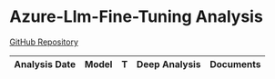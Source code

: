 # Azure-Llm-Fine-Tuning Analysis

[GitHub Repository](https://github.com/azure/azure-llm-fine-tuning)

| Analysis Date | Model | T | Deep Analysis | Documents |
|---------------|-------|---|:-------------:|-----------|